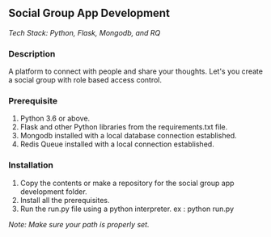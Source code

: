 ## Social Group App Development

_Tech Stack: Python, Flask, Mongodb, and RQ_

### Description
A platform to connect with people and share your thoughts. Let's you create a social group
with role based access control. 

### Prerequisite

1. Python 3.6 or above.
2. Flask and other Python libraries from the requirements.txt file.
3. Mongodb installed with a local database connection established.
4. Redis Queue installed with a local connection established.

### Installation

1. Copy the contents or make a repository for the social group app development folder.
2. Install all the prerequisites.
3. Run the run.py file using a python interpreter. ex : python run.py

_Note: Make sure your path is properly set._








